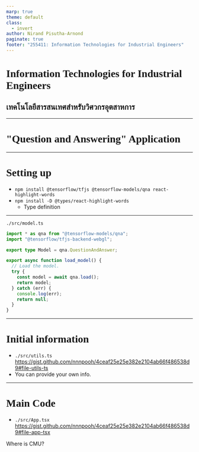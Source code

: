 ```yaml
---
marp: true
theme: default
class:
  - invert
author: Nirand Pisutha-Arnond
paginate: true
footer: "255411: Information Technologies for Industrial Engineers"
---
```


<style>
@import url('https://fonts.googleapis.com/css2?family=Prompt:ital,wght@0,100;0,300;0,400;0,700;1,100;1,300;1,400;1,700&display=swap');

    :root {
    font-family: Prompt;
    --hl-color: #D57E7E;
}
h1 {
  font-family: Prompt
}
</style>

# Information Technologies for Industrial Engineers

## เทคโนโลยีสารสนเทศสำหรับวิศวกรอุตสาหการ

---

# "Question and Answering" Application

---

# Setting up

- `npm install @tensorflow/tfjs @tensorflow-models/qna react-highlight-words`
- `npm install -D @types/react-highlight-words`
  - Type definition

---

`./src/model.ts`

```ts
import * as qna from "@tensorflow-models/qna";
import "@tensorflow/tfjs-backend-webgl";

export type Model = qna.QuestionAndAnswer;

export async function load_model() {
  // Load the model.
  try {
    const model = await qna.load();
    return model;
  } catch (err) {
    console.log(err);
    return null;
  }
}
```

---

# Initial information

- `./src/utils.ts`
  https://gist.github.com/nnnpooh/4ceaf25e25e382e2104ab66f486538d9#file-utils-ts
- You can provide your own info.

---

# Main Code

- `./src/App.tsx`
  https://gist.github.com/nnnpooh/4ceaf25e25e382e2104ab66f486538d9#file-app-tsx

Where is CMU?
